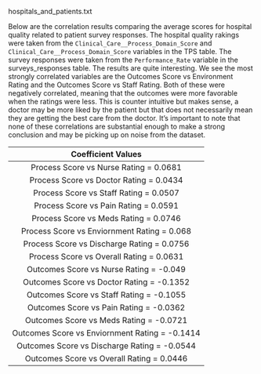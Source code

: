 hospitals_and_patients.txt

Below are the correlation results comparing the average scores for hospital quality related to patient survey responses. The hospital quality rakings were taken from the `Clinical_Care__Process_Domain_Score` and `Clinical_Care__Process_Domain_Score` variables in the TPS table. The survey responses were taken from the `Performance_Rate` variable in the surveys_responses table. The results are quite interesting. We see the most strongly correlated variables are the Outcomes Score vs Environment Rating and the Outcomes Score vs Staff Rating. Both of these were negatively correlated, meaning that the outcomes were more favorable when the ratings were less. This is counter intuitive but makes sense, a doctor may be more liked by the patient but that does not necessarily mean they are getting the best care from the doctor. It’s important to note that none of these correlations are substantial enough to make a strong conclusion and may be picking up on noise from the dataset.

|               Coefficient Values               |
|:----------------------------------------------:|
| Process Score vs Nurse Rating = 0.0681         |
| Process Score vs Doctor Rating = 0.0434        |
| Process Score vs Staff Rating = 0.0507         |
| Process Score vs Pain Rating = 0.0591          |
| Process Score vs Meds Rating = 0.0746          |
| Process Score vs Enviornment Rating = 0.068    |
| Process Score vs Discharge Rating = 0.0756     |
| Process Score vs Overall Rating = 0.0631       |
| Outcomes Score vs Nurse Rating = -0.049        |
| Outcomes Score vs Doctor Rating = -0.1352      |
| Outcomes Score vs Staff Rating = -0.1055       |
| Outcomes Score vs Pain Rating = -0.0362        |
| Outcomes Score vs Meds Rating = -0.0721        |
| Outcomes Score vs Enviornment Rating = -0.1414 |
| Outcomes Score vs Discharge Rating = -0.0544   |
| Outcomes Score vs Overall Rating = 0.0446      |
